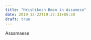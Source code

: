 ```yaml
---
title: "Hrishikesh Bman in Assamese"
date: 2019-12-22T19:37:31+05:30
draft: true
---
```


Assamaese


